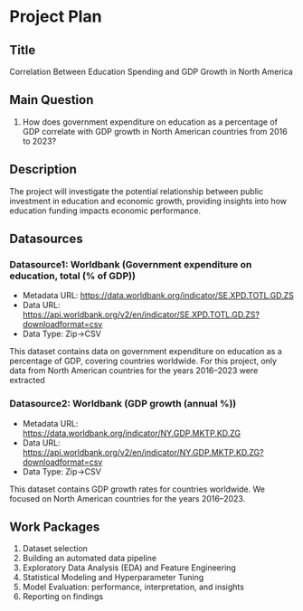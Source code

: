 # Project Plan

## Title
<!-- Give your project a short title. -->
Correlation Between Education Spending and GDP Growth in North America

## Main Question

<!-- Think about one main question you want to answer based on the data. -->
1. How does government expenditure on education as a percentage of GDP correlate with GDP growth in North American countries from 2016 to 2023?

## Description

<!-- Describe your data science project in max. 200 words. Consider writing about why and how you attempt it. -->
The project will investigate the potential relationship between public investment in education and economic growth, providing insights into how education funding impacts economic performance.

## Datasources

<!-- Describe each datasources you plan to use in a section. Use the prefic "DatasourceX" where X is the id of the datasource. -->

### Datasource1: Worldbank (Government expenditure on education, total (% of GDP))
* Metadata URL: https://data.worldbank.org/indicator/SE.XPD.TOTL.GD.ZS
* Data URL: https://api.worldbank.org/v2/en/indicator/SE.XPD.TOTL.GD.ZS?downloadformat=csv
* Data Type: Zip->CSV

This dataset contains data on government expenditure on education as a percentage of GDP, covering countries worldwide. For this project, only data from North American countries for the years 2016–2023 were extracted

### Datasource2: Worldbank (GDP growth (annual %))
* Metadata URL: https://data.worldbank.org/indicator/NY.GDP.MKTP.KD.ZG
* Data URL: https://api.worldbank.org/v2/en/indicator/NY.GDP.MKTP.KD.ZG?downloadformat=csv
* Data Type: Zip->CSV

This dataset contains GDP growth rates for countries worldwide. We focused on North American countries for the years 2016–2023.

## Work Packages

<!-- List of work packages ordered sequentially, each pointing to an issue with more details. -->

1. Dataset selection
2. Building an automated data pipeline
3. Exploratory Data Analysis (EDA) and Feature Engineering
4. Statistical Modeling and Hyperparameter Tuning
5. Model Evaluation: performance, interpretation, and insights
6. Reporting on findings

